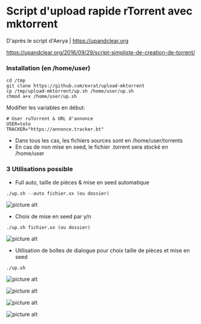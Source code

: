 # Script d'upload rapide rTorrent avec mktorrent 

 D'après le script d'Aerya | https://upandclear.org

 https://upandclear.org/2016/09/29/script-simpliste-de-creation-de-torrent/

### Installation (en /home/user)
```
cd /tmp
git clone https://github.com/exrat/upload-mktorrent
cp /tmp/upload-mktorrent/up.sh /home/user/up.sh
chmod a+x /home/user/up.sh
```

 Modifier les variables en début:
```
# User ruTorrent & URL d'annonce
USER=toto
TRACKER="https://annonce.tracker.bt"
```

* Dans tous les cas, les fichiers sources sont en /home/user/torrents
* En cas de non mise en seed, le fichier .torrent sera stocké en /home/user

### 3 Utilisations possible
 
* Full auto, taille de pièces & mise en seed automatique
```
./up.sh --auto fichier.xx (ou dossier)
```
![picture alt](https://cloud.githubusercontent.com/assets/10530469/20833946/898f3c54-b892-11e6-9820-ee0d4391cb28.png "up6")

* Choix de mise en seed par y/n
```
./up.sh fichier.xx (ou dossier)
```
![picture alt](https://cloud.githubusercontent.com/assets/10530469/20833944/87aa9852-b892-11e6-95e0-ba51947f234d.png "up5")


* Utilisation de boîtes de dialogue pour choix taille de pièces et mise en seed
```
./up.sh
```
![picture alt](https://cloud.githubusercontent.com/assets/10530469/20833931/753ee0f6-b892-11e6-9a64-cd2a8e4848b8.png "up1")

![picture alt](https://cloud.githubusercontent.com/assets/10530469/20833935/80801304-b892-11e6-9326-8a42a7313150.png "up2")

![picture alt](https://cloud.githubusercontent.com/assets/10530469/20833941/83509860-b892-11e6-98a3-03ee494273dc.png "up3")

![picture alt](https://cloud.githubusercontent.com/assets/10530469/20833943/85c4948e-b892-11e6-9bb8-4c994f9e8798.png "up4")
